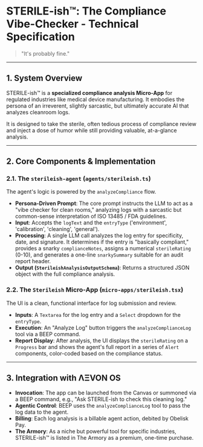 # STERILE-ish™: The Compliance Vibe-Checker - Technical Specification

> "It's probably fine."

---

## 1. System Overview

STERILE-ish™ is a **specialized compliance analysis Micro-App** for regulated industries like medical device manufacturing. It embodies the persona of an irreverent, slightly sarcastic, but ultimately accurate AI that analyzes cleanroom logs.

It is designed to take the sterile, often tedious process of compliance review and inject a dose of humor while still providing valuable, at-a-glance analysis.

---

## 2. Core Components & Implementation

### 2.1. The `sterileish-agent` (`agents/sterileish.ts`)
The agent's logic is powered by the `analyzeCompliance` flow.
- **Persona-Driven Prompt**: The core prompt instructs the LLM to act as a "vibe checker for clean rooms," analyzing logs with a sarcastic but common-sense interpretation of ISO 13485 / FDA guidelines.
- **Input**: Accepts the `logText` and the `entryType` ('environment', 'calibration', 'cleaning', 'general').
- **Processing**: A single LLM call analyzes the log entry for specificity, date, and signature. It determines if the entry is "basically compliant," provides a snarky `complianceNotes`, assigns a numerical `sterileRating` (0-10), and generates a one-line `snarkySummary` suitable for an audit report header.
- **Output (`SterileishAnalysisOutputSchema`)**: Returns a structured JSON object with the full compliance analysis.

### 2.2. The `Sterileish` Micro-App (`micro-apps/sterileish.tsx`)
The UI is a clean, functional interface for log submission and review.
- **Inputs**: A `Textarea` for the log entry and a `Select` dropdown for the `entryType`.
- **Execution**: An "Analyze Log" button triggers the `analyzeComplianceLog` tool via a BEEP command.
- **Report Display**: After analysis, the UI displays the `sterileRating` on a `Progress` bar and shows the agent's full report in a series of `Alert` components, color-coded based on the compliance status.

---

## 3. Integration with ΛΞVON OS

- **Invocation**: The app can be launched from the Canvas or summoned via a BEEP command, e.g., "Ask STERILE-ish to check this cleaning log."
- **Agentic Control**: BEEP uses the `analyzeComplianceLog` tool to pass the log data to the agent.
- **Billing**: Each log analysis is a billable agent action, debited by Obelisk Pay.
- **The Armory**: As a niche but powerful tool for specific industries, STERILE-ish™ is listed in The Armory as a premium, one-time purchase.
